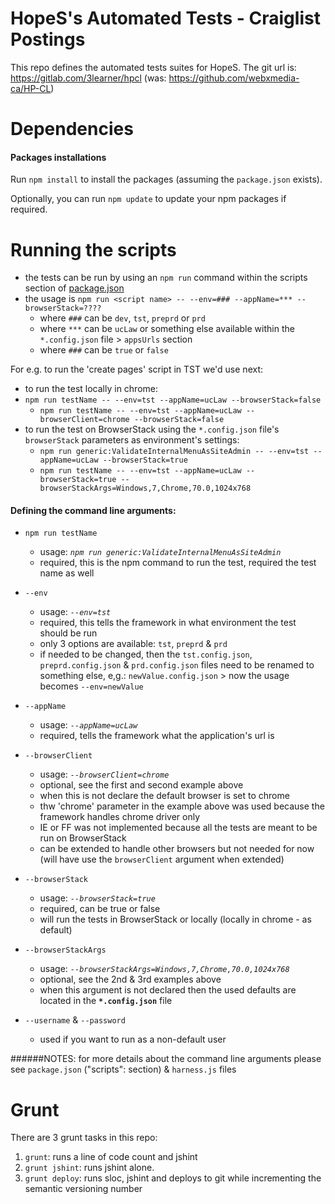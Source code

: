 # HopeS's Automated Tests - Craiglist Postings
This repo defines the automated tests suites for HopeS.
The git url is: https://gitlab.com/3learner/hpcl (was: https://github.com/webxmedia-ca/HP-CL)


# Dependencies
#### Packages installations
Run `npm install` to install the packages (assuming the `package.json` exists).

Optionally, you can run `npm update` to update your npm packages if required.

# Running the scripts
- the tests can be run by using an `npm run` command within the scripts section of [package.json](./package.json)
- the usage is `npm run <script name> -- --env=### --appName=*** --browserStack=????`
  - where `###` can be `dev`, `tst`, `preprd` or `prd`
  - where `***` can be `ucLaw` or something else available within the `*.config.json` file > `appsUrls` section
  - where `###` can be `true` or `false`

For e.g. to run the 'create pages' script in TST we'd use next:
- to run the test locally in chrome:
- `npm run testName -- --env=tst --appName=ucLaw --browserStack=false`
  - `npm run testName -- --env=tst --appName=ucLaw --browserClient=chrome --browserStack=false`
- to run the test on BrowserStack using the `*.config.json` file's `browserStack` parameters as environment's settings:
  - `npm run generic:ValidateInternalMenuAsSiteAdmin -- --env=tst --appName=ucLaw --browserStack=true`
  - `npm run testName -- --env=tst --appName=ucLaw --browserStack=true --browserStackArgs=Windows,7,Chrome,70.0,1024x768`

#### Defining the command line arguments:
- `npm run testName`
  - usage: _`npm run generic:ValidateInternalMenuAsSiteAdmin`_
  - required, this is the npm command to run the test, required the test name as well 

- `--env`
  - usage: _`--env=tst`_
  - required, this tells the framework in what environment the test should be run
  - only 3 options are available: `tst`, `preprd` & `prd`
  - if needed to be changed, then the `tst.config.json`, `preprd.config.json` & `prd.config.json` files need to be renamed
  to something else, e,g.: `newValue.config.json` > now the usage becomes `--env=newValue` 

- `--appName`
  - usage: _`--appName=ucLaw`_
  - required, tells the framework what the application's url is

- `--browserClient`
  - usage: _`--browserClient=chrome`_
  - optional, see the first and second example above
  - when this is not declare the default browser is set to chrome
  - thw 'chrome' parameter in the example above was used because the framework handles chrome driver only
  - IE or FF was not implemented because all the tests are meant to be run on BrowserStack
  - can be extended to handle other browsers but not needed for now (will have use the `browserClient` argument when extended)
  
- `--browserStack`
  - usage: _`--browserStack=true`_
  - required, can be true or false
  - will run the tests in BrowserStack or locally (locally in chrome - as default)

- `--browserStackArgs`
  - usage: _`--browserStackArgs=Windows,7,Chrome,70.0,1024x768`_
  - optional, see the 2nd & 3rd examples above
  - when this argument is not declared then the used defaults are located in the **`*.config.json`** file
  
- `--username` & `--password`
  - used if you want to run as a non-default user

######NOTES: for more details about the command line arguments please see `package.json` ("scripts": section) & `harness.js` files

# Grunt
There are 3 grunt tasks in this repo:
1. `grunt`: runs a line of code count and jshint
2. `grunt jshint`: runs jshint alone.
3. `grunt deploy`: runs sloc, jshint and deploys to git while incrementing the semantic versioning number